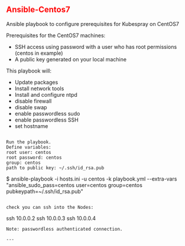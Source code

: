 ## <font color='red'>Ansible-Centos7</font>

Ansible playbook to configure prerequisites for Kubespray on CentOS7

Prerequisites for the CentOS7 machines:
* SSH access using password with a user who has root permissions (centos in example)
* A public key generated on your local machine

This playbook will:
* Update packages
* Install network tools
* Install and configure ntpd
* disable firewall
* disable swap
* enable passwordless sudo
* enable passwordless SSH
* set hostname


```

Run the playbook. 
Define variables:
root user: centos
root password: centos
group: centos
path to public key: ~/.ssh/id_rsa.pub 

```
$ ansible-playbook -i hosts.ini -u centos -k playbook.yml --extra-vars "ansible_sudo_pass=centos  user=centos group=centos pubkeypath=~/.ssh/id_rsa.pub"
```

check you can ssh into the Nodes:
```
ssh 10.0.0.2
ssh 10.0.0.3
ssh 10.0.0.4
```
Note: passwordless authenticated connection.

---